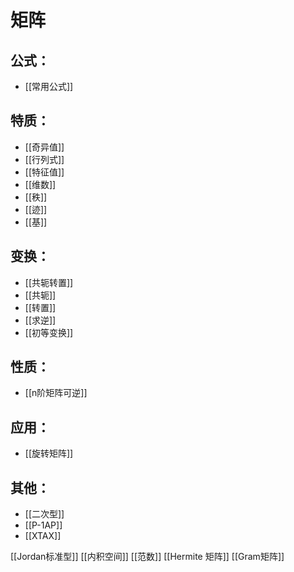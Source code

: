 # 矩阵

## 公式：
* [[常用公式]]

## 特质：
* [[奇异值]]
* [[行列式]]
* [[特征值]]
* [[维数]]
* [[秩]]
* [[迹]]
* [[基]]

## 变换：
* [[共轭转置]]
* [[共轭]]
* [[转置]]
* [[求逆]]
* [[初等变换]]

## 性质：
* [[n阶矩阵可逆]]

## 应用：
* [[旋转矩阵]]

## 其他：
* [[二次型]]
* [[P-1AP]]
* [[XTAX]]

[[Jordan标准型]]
[[内积空间]]
[[范数]]
 [[Hermite 矩阵]]
 [[Gram矩阵]]
 